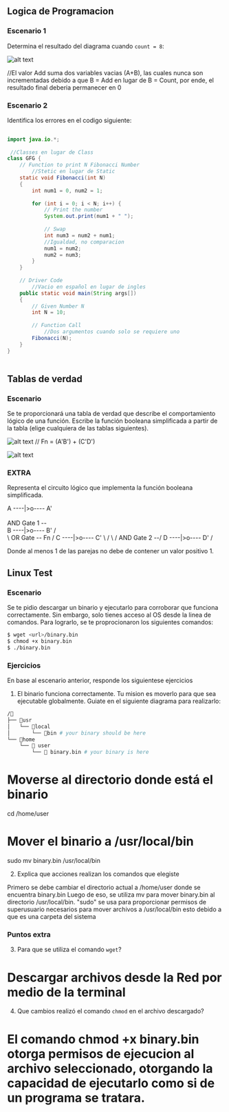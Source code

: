 ## Logica de Programacion
### Escenario 1

Determina el resultado del diagrama cuando `count = 8`:

![alt text]({BB21578D-8397-40C5-AE10-7B56070A9654}.png)

//El valor Add suma dos variables vacias (A+B), las cuales nunca son incrementadas debido a que B = Add en lugar de B = Count, por ende, el resultado final deberia permanecer en 0

### Escenario 2
Identifica los errores en el codigo siguiente:

```java 
 
import java.io.*;
 
 //Classes en lugar de Class
class GFG {
    // Function to print N Fibonacci Number
        //Stetic en lugar de Static
    static void Fibonacci(int N)
    {
        int num1 = 0, num2 = 1;
 
        for (int i = 0; i < N; i++) {
            // Print the number
            System.out.print(num1 + " ");
 
            // Swap
            int num3 = num2 + num1;
            //Igualdad, no comparacion
            num1 = num2;
            num2 = num3;
        }
    }
 
    // Driver Code
        //Vacio en español en lugar de ingles
    public static void main(String args[])
    {
        // Given Number N
        int N = 10;
 
        // Function Call
            //Dos argumentos cuando solo se requiere uno
        Fibonacci(N);
    }
}
 

```
## Tablas de verdad
### Escenario

Se te proporcionará una tabla de verdad que describe el comportamiento lógico de una función. Escribe la función booleana simplificada a partir de la tabla (elige cualquiera de las tablas siguientes).

![alt text]({77355949-BFCD-488F-9F10-056FC09D51A2}.png)
//
Fn = (A'B') + (C'D')

![alt text]({172EE564-64EE-45B2-A346-5CB2670B3D63}.png)

### EXTRA 
Representa el circuito lógico que implementa la función booleana simplificada.

   A ----|>o---- A' \
                       \
                        AND Gate 1 --\
   B ----|>o---- B' /                 \
                                         \ 
                                          OR Gate -- Fn
                                         /
   C ----|>o---- C' \                 /
                       \              /
                        AND Gate 2 --/
   D ----|>o---- D' /

Donde al menos 1 de las parejas no debe de contener un valor positivo 1.

## Linux Test

### Escenario
Se te pidio descargar un binario y ejecutarlo para corroborar que funciona correctamente. Sin embargo, solo tienes acceso al OS desde la linea de comandos. 
Para lograrlo, se te proprocionaron los siguientes comandos:


```bash
$ wget <url>/binary.bin
$ chmod +x binary.bin 
$ ./binary.bin
```

### Ejercicios

En base al escenario anterior, responde los siguientese ejercicios

1. El binario funciona correctamente. Tu mision es moverlo para que sea ejecutable globalmente. Guiate en el siguiente diagrama para realizarlo:

```bash
/📂
├── 📂usr 
│   └── 📁local 
│       └── 📁bin # your binary should be here
└── 📂home 
    └── 📁 user
        └── 📃 binary.bin # your binary is here
```
# Moverse al directorio donde está el binario
cd /home/user

# Mover el binario a /usr/local/bin
sudo mv binary.bin /usr/local/bin

2. Explica que acciones realizan los comandos que elegiste

Primero se debe cambiar el directorio actual a /home/user donde se encuentra binary.bin
Luego de eso, se utiliza mv para mover binary.bin al directorio /usr/local/bin. "sudo" se usa para proporcionar permisos de superusuario necesarios para mover archivos a /usr/local/bin esto debido a que es una carpeta del sistema

### Puntos extra
3. Para que se utiliza el comando `wget`?
# Descargar archivos desde la Red por medio de la terminal
4. Que cambios realizó el comando `chmod` en el archivo descargado?
# El comando chmod +x binary.bin otorga permisos de ejecucion al archivo seleccionado, otorgando la capacidad de ejecutarlo como si de un programa se tratara.
